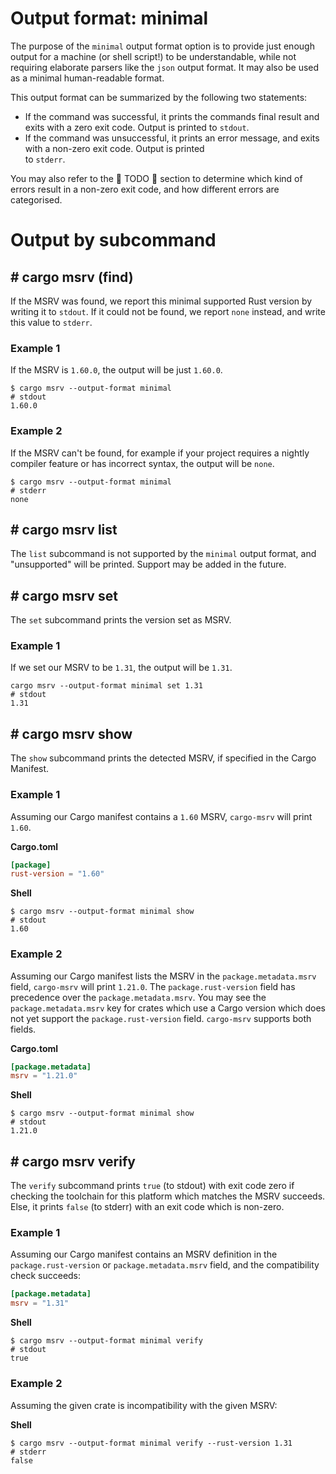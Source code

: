 # Output format: minimal

The purpose of the `minimal` output format option is to provide just enough output for a machine (or shell script!)
to be understandable, while not requiring elaborate parsers like the `json` output format. It may also be used as
a minimal human-readable format.

This output format can be summarized by the following two statements:
* If the command was successful, it prints the commands final result and exits with a zero exit code. Output is printed
  to `stdout`.
* If the command was unsuccessful, it prints an error message, and exits with a non-zero exit code. Output is printed  
  to `stderr`.

You may also refer to the 🚧 TODO 🚧 section to determine which kind of errors result in a non-zero
exit code, and how different errors are categorised.

# Output by subcommand

## \# cargo msrv (find)

If the MSRV was found, we report this minimal supported Rust version by writing it to `stdout`.
If it could not be found, we report `none` instead, and write this value to `stderr`.

### Example 1

If the MSRV is `1.60.0`, the output will be just `1.60.0`. 

```shell
$ cargo msrv --output-format minimal
# stdout
1.60.0
```

### Example 2

If the MSRV can't be found, for example if your project requires a nightly compiler feature
or has incorrect syntax, the output will be `none`. 

```shell
$ cargo msrv --output-format minimal
# stderr
none
```

## \# cargo msrv list

The `list` subcommand is not supported by the `minimal` output format, and "unsupported" will be printed.
Support may be added in the future.


## \# cargo msrv set

The `set` subcommand prints the version set as MSRV.

### Example 1

If we set our MSRV to be `1.31`, the output will be `1.31`.

```shell
cargo msrv --output-format minimal set 1.31
# stdout
1.31
```

## \# cargo msrv show

The `show` subcommand prints the detected MSRV, if specified in the Cargo Manifest.

### Example 1

Assuming our Cargo manifest contains a `1.60` MSRV, `cargo-msrv` will print `1.60`.

**Cargo.toml**

```toml
[package]
rust-version = "1.60"
```

**Shell**

```shell
$ cargo msrv --output-format minimal show
# stdout
1.60
```

### Example 2

Assuming our Cargo manifest lists the MSRV in the `package.metadata.msrv` field, `cargo-msrv` will print `1.21.0`.
The `package.rust-version` field has precedence over the `package.metadata.msrv`. You may see the `package.metadata.msrv`
key for crates which use a Cargo version which does not yet support the `package.rust-version` field. `cargo-msrv`
supports both fields.

**Cargo.toml**

```toml
[package.metadata]
msrv = "1.21.0"
```

**Shell**

```shell
$ cargo msrv --output-format minimal show
# stdout
1.21.0
```

## \# cargo msrv verify

The `verify` subcommand prints `true` (to stdout) with exit code zero if checking the toolchain for this platform which
matches the MSRV succeeds. Else, it prints `false` (to stderr) with an exit code which is non-zero.

### Example 1

Assuming our Cargo manifest contains an MSRV definition in the `package.rust-version` or `package.metadata.msrv` field,
and the compatibility check succeeds:

```toml
[package.metadata]
msrv = "1.31"
```

**Shell**

```shell
$ cargo msrv --output-format minimal verify
# stdout
true
```

### Example 2

Assuming the given crate is incompatibility with the given MSRV:

**Shell**

```shell
$ cargo msrv --output-format minimal verify --rust-version 1.31
# stderr
false
```
